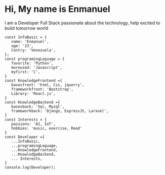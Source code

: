 
<div class="container"><h1 class="center">Hi, My name is Enmanuel</h1></di>

 I am a Developer Full Stack passionate about the technology,  help excited to build tomorrow world
 ```
 const InfoBasic = {
    name: 'Enmanuel',
    age: '23',
    Contry: 'Venezuela',
};
const programingLeguage = {
    favorite: 'Python',
    moreused: 'Javascript',
    myfirst: 'C',
}
const KnowledgeFrontend ={
    basesfront: 'html, Css, jquerry',
    frameworkfront: 'Bootstrap',
    Library: 'React.js',
}
const KnowledgeBackend ={
    basesback: 'Sql, Mysql',
    frameworkback: 'Django, ExpressJS, Laravel',
}
const Interests = {
    passions: 'AI, IoT',
    hobbies: 'music, exercise, Read'
}
const Developer ={
    ...InfoBasic,
    ...programingLeguage,
    ...KnowledgeFrontend,
    ...KnowledgeBackend,
    ... Interests,
}
console.log(Developer);

```
